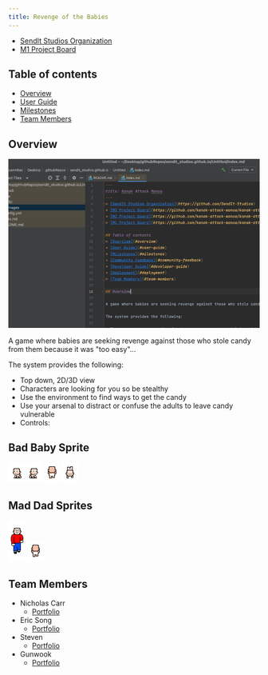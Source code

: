 ```yaml
---
title: Revenge of the Babies
---
```


* [SendIt Studios Organization](https://github.com/SendIt-Studios)
* [M1 Project Board](https://github.com/orgs/SendIt-Studios/projects/2/views/1)

## Table of contents
* [Overview](#overview)
* [User Guide](#user-guide)
* [Milestones](#milestones)
* [Team Members](#team-members)

## Overview
![img.png](public/images/img.png)

A game where babies are seeking revenge against those who stole candy from them because it was "too easy"...

The system provides the following:

* Top down, 2D/3D view
* Characters are looking for you so be stealthy
* Use the environment to find ways to get the candy
* Use your arsenal to distract or confuse the adults to leave candy vulnerable
* Controls:

## Bad Baby Sprite

![Alt Text](public/images/baby_left.gif)
![Alt Text](public/images/baby_right.gif)
![Alt Text](public/images/baby_up.gif)
![Alt Text](public/images/baby_down.gif)

## Mad Dad Sprites

![Alt Text](public/images/adult1_down.gif)
![Alt Text](public/images/baby_up.gif)


## Team Members
* Nicholas Carr
    * [Portfolio](https://nicholasbcarr.github.io/)
* Eric Song
    * [Portfolio](https://jeanne8879.github.io/)
* Steven 
    * [Portfolio](https://gavinh123.github.io/)
* Gunwook
    * [Portfolio](https://lumd2000.github.io/)


